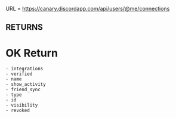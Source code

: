 URL = https://canary.discordapp.com/api/users/@me/connections

## RETURNS

# OK Return
    - integrations
    - verified
    - name
    - show_activity
    - friend_sync
    - type
    - id
    - visibility
    - revoked